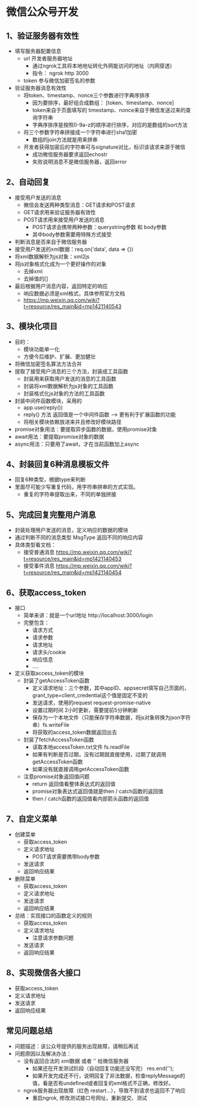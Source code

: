 # 微信公众号开发
## 1、验证服务器有效性
* 填写服务器配置信息
  * url  开发者服务器地址
    * 通过ngrok工具将本地地址转化外网能访问的地址（内网穿透）
    * 指令： ngrok http 3000
  * token 参与微信加密签名的参数
* 验证服务器消息有效性
  * 将token、timestamp、nonce三个参数进行字典序排序
    * 因为要排序，最好组合成数组： [token、timestamp、nonce]
    * token来自于页面填写的  timestamp、nonce来自于微信发送过来的查询字符串
    * 字典序排序是按照0-9a-z的顺序进行排序，对应的是数组的sort方法
  * 将三个参数字符串拼接成一个字符串进行sha1加密
    * 数组的join方法就是用来拼串
  * 开发者获得加密后的字符串可与signature对比，标识该请求来源于微信
    * 成功微信服务器要求返回echostr 
    * 失败说明消息不是微信服务器，返回error

## 2、自动回复
* 接受用户发送的消息
  * 微信会发送两种类型消息：GET请求和POST请求
  * GET请求用来验证服务器有效性
  * POST请求用来接受用户发送的消息
    * POST请求会携带两种参数：querystring参数 和 body参数
    * 其中body参数需要用特殊方式接受
* 判断消息是否来自于微信服务器
* 接受用户发送的xml数据：req.on('data', data => {})
* 将xml数据解析为js对象：xml2js
* 将js对象格式化成为一个更好操作的对象
  * 去掉xml
  * 去掉值的[]
* 最后根据用户消息内容，返回特定的响应
  * 响应数据必须是xml格式，具体参照官方文档  
  * https://mp.weixin.qq.com/wiki?t=resource/res_main&id=mp1421140543

## 3、模块化项目
* 目的：
  * 模块功能单一化
  * 方便今后维护、扩展、更加健壮
* 将微信加密签名算法方法合并
* 提取了接受用户消息的三个方法，封装成工具函数
  * 封装用来获取用户发送的消息的工具函数
  * 封装将xml数据解析为js对象的工具函数
  * 封装格式化js对象的方法的工具函数
* 封装中间件函数模块，采用的
  * app.use(reply())
  * reply() 方法 返回值是一个中间件函数 --> 更有利于扩展函数的功能
  * 将相关模块依赖放进来并且修改好模块路径
* promise对象用法：要提取异步函数的数据，使用promise对象  
* await用法：要提取promise对象的数据
* async用法：只要用了await，才在当前函数加上async

## 4、封装回复6种消息模板文件
* 回复6种类型，根据type来判断
* 里面尽可能少写重复代码，用字符串拼串的方式实现。
  * 重复的字符串提取出来，不同的单独拼接
  
## 5、完成回复完整用户消息
* 封装处理用户发送的消息，定义响应的数据的模块
* 通过判断不同的消息类型 MsgType 返回不同的响应内容
* 具体类型看文档：
  * 接受普通消息 https://mp.weixin.qq.com/wiki?t=resource/res_main&id=mp1421140453
  * 接受事件消息 https://mp.weixin.qq.com/wiki?t=resource/res_main&id=mp1421140454 

## 6、获取access_token
* 接口
  * 简单来讲：就是一个url地址  http://localhost:3000/login
  * 完整包含：
    * 请求方式
    * 请求参数
    * 请求地址
    * 请求头/cookie
    * 响应信息
    * ....
* 定义获取access_token的模块
  * 封装了getAccessToken函数
    * 定义请求地址：三个参数，其中appID、appsecret填写自己页面的，grant_type=client_credential这个值是固定不变的
    * 发送请求，使用的request request-promise-native
    * 设置过期时间 2小时更新，需要提前5分钟刷新
    * 保存为一个本地文件（只能保存字符串数据，将js对象转换为json字符串）fs.writeFile
    * 将获取的access_token数据返回出去
  * 封装了fetchAccessToken函数
    * 读取本地accessToken.txt文件 fs.readFile
    * 如果有判断是否过期，没有过期就直接使用，过期了就调用getAccessToken函数
    * 如果没有就直接调用getAccessToken函数
  * 注意promise对象返回值问题
    * return 返回值看整体表达式的返回值
    * promise对象表达式返回值就是then / catch函数的返回值
    * then / catch函数的返回值看内部箭头函数的返回值

## 7、自定义菜单
* 创建菜单
  * 获取access_token
  * 定义请求地址
    * POST请求需要携带body参数
  * 发送请求
  * 返回响应结果
* 删除菜单
  * 获取access_token
  * 定义请求地址
  * 发送请求
  * 返回响应结果
* 总结：实现接口的函数定义的规则
  * 获取access_token
  * 定义请求地址
    * 注意请求参数问题
  * 发送请求
  * 返回响应结果

## 8、实现微信各大接口
* 获取access_token
* 定义请求地址
* 发送请求
* 返回响应结果

## 常见问题总结
* 问题描述：该公众号提供的服务出现故障，请稍后再试
* 问题原因以及解决办法：
  * 没有返回合法的 xml数据 或者 '' 给微信服务器
    * 如果还在开发测试阶段（自动回复功能还没写完） res.end('');
    * 如果开发完成还不行，说明回复了非法数据，检查replyMessage的值，看是否有undefined或者回复的xml格式不正确，修改好。
  * ngrok服务器出现故障（红色 restart...），导致不到请求也返回不了响应
    * 重启ngrok, 修改测试接口号网址，重新提交、测试
    
    
   

